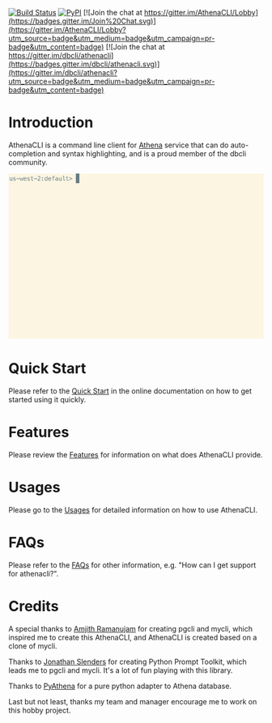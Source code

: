 [![Build Status](https://travis-ci.org/dbcli/athenacli.svg?branch=master)](https://travis-ci.org/dbcli/athenacli)
[![PyPI](https://img.shields.io/pypi/v/athenacli.svg?style=plastic)](https://pypi.python.org/pypi/athenacli)
[![Join the chat at https://gitter.im/AthenaCLI/Lobby](https://badges.gitter.im/Join%20Chat.svg)](https://gitter.im/AthenaCLI/Lobby?utm_source=badge&utm_medium=badge&utm_campaign=pr-badge&utm_content=badge) [![Join the chat at https://gitter.im/dbcli/athenacli](https://badges.gitter.im/dbcli/athenacli.svg)](https://gitter.im/dbcli/athenacli?utm_source=badge&utm_medium=badge&utm_campaign=pr-badge&utm_content=badge)

# Introduction

AthenaCLI is a command line client for [Athena](https://aws.amazon.com/athena/) service that can do auto-completion and syntax highlighting, and is a proud member of the dbcli community.

![](./docs/_static/gif/athenacli.gif)

# Quick Start

Please refer to the [Quick Start](https://athenacli.readthedocs.io/en/latest/index.html#quick-start) in the online documentation on how to get started using it quickly.

# Features

Please review the [Features](https://athenacli.readthedocs.io/en/latest/features.html) for information on what does AthenaCLI provide.

# Usages

Please go to the [Usages](https://athenacli.readthedocs.io/en/latest/usage.html) for detailed information on how to use AthenaCLI.

# FAQs

Please refer to the [FAQs](https://athenacli.readthedocs.io/en/latest/faq.html) for other information, e.g. "How can I get support for athenacli?".

# Credits

A special thanks to [Amjith Ramanujam](https://github.com/amjith) for creating pgcli and mycli, which inspired me to create this AthenaCLI, and AthenaCLI is created based on a clone of mycli.

Thanks to [Jonathan Slenders](https://github.com/jonathanslenders) for creating Python Prompt Toolkit, which leads me to pgcli and mycli. It's a lot of fun playing with this library.

Thanks to [PyAthena](https://github.com/laughingman7743/PyAthena) for a pure python adapter to Athena database.

Last but not least, thanks my team and manager encourage me to work on this hobby project.